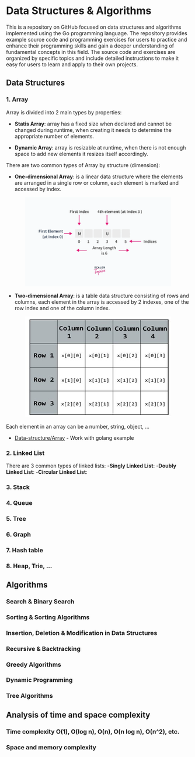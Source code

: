# Data Structures & Algorithms
This is a repository on GitHub focused on data structures and algorithms implemented using the Go programming language. The repository provides example source code and programming exercises for users to practice and enhance their programming skills and gain a deeper understanding of fundamental concepts in this field. The source code and exercises are organized by specific topics and include detailed instructions to make it easy for users to learn and apply to their own projects.

## Data Structures
### 1. Array
Array is divided into 2 main types by properties:

- **Statis Array**: array has a fixed size when declared and cannot be changed during runtime, when creating it needs to determine the appropriate number of elements.

- **Dynamic Array**: array is resizable at runtime, when there is not enough space to add new elements it resizes itself accordingly.

There are two common types of Array by structure (dimension):
- **One-dimensional Array**: is a linear data structure where the elements are arranged in a single row or column, each element is marked and accessed by index.
<div align="center">
    <img src="images/one-dimensional-array.png" style="width:400px">
</div>

- **Two-dimensional Array**: is a table data structure consisting of rows and columns, each element in the array is accessed by 2 indexes, one of the row index and one of the column index.
<div align="center">
    <img src="images/two-dimensional-array.jpeg" style="width:400px">
</div>

Each element in an array can be a number, string, object, ...
- [Data-structure/Array](./data-structure/README.md) - Work with golang example

### 2. Linked List
There are 3 common types of linked lists:
-**Singly Linked List**:
-**Doubly Linked List**:
-**Circular Linked List**:

### 3. Stack
### 4. Queue
### 5. Tree
### 6. Graph
### 7. Hash table
### 8. Heap, Trie, ...

## Algorithms

### Search & Binary Search
### Sorting & Sorting Algorithms
### Insertion, Deletion & Modification in Data Structures
### Recursive & Backtracking
### Greedy Algorithms
### Dynamic Programming
### Tree Algorithms

## Analysis of time and space complexity

### Time complexity O(1), O(log n), O(n), O(n log n), O(n^2), etc.
### Space and memory complexity
